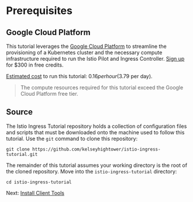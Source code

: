 # Prerequisites

## Google Cloud Platform

This tutorial leverages the [Google Cloud Platform](https://cloud.google.com/) to streamline the provisioning of a Kubernetes cluster and the necessary compute infrastructure required to run the Istio Pilot and Ingress Controller. [Sign up](https://cloud.google.com/free/) for $300 in free credits.

[Estimated cost](https://cloud.google.com/products/calculator/#id=e2729d5d-4a6d-4f7e-aebf-47e6e87ee5d5) to run this tutorial: $0.16 per hour ($3.79 per day).

> The compute resources required for this tutorial exceed the Google Cloud Platform free tier.

## Source

The Istio Ingress Tutorial repository holds a collection of configuration files and scripts that must be downloaded onto the machine used to follow this tutorial. Use the `git` command to clone this repository:

```
git clone https://github.com/kelseyhightower/istio-ingress-tutorial.git
```

The remainder of this tutorial assumes your working directory is the root of the cloned repository. Move into the `istio-ingress-tutorial` directory:

```
cd istio-ingress-tutorial
```

Next: [Install Client Tools](02-client-tools.md)
